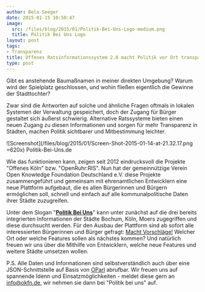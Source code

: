 ```yaml
---
author: Bela Seeger
date: 2015-01-15 10:50:47
image:
  src: /files/blog/2015/01/Politik-Bei-Uns-Logo-medium.png
  title: Politik Bei Uns Logo
layout: post
tags:
- Transparenz
title: Offenes Ratsinformationssystem 2.0 macht Politik vor Ort transparenter
type: post
---
```

Gibt es anstehende Baumaßnamen in meiner direkten Umgebung? Warum wird der Spielplatz geschlossen, und wohin fließen eigentlich die Gewinne der Stadttochter?

Zwar sind die Antworten auf solche und ähnliche Fragen oftmals in lokalen Systemen der Verwaltung gespeichert, doch der Zugang für Bürger gestaltet sich äußerst schwierig. Alternative Ratssysteme bieten einen neuen Zugang zu diesen Informationen und sorgen für mehr Transparenz in Städten, machen Politik sichtbarer und Mitbestimmung leichter.

![Screenshot](/files/blog/2015/01/Screen-Shot-2015-01-14-at-21.32.17.png =620x) Politik-Bei-Uns.de

Wie das funktionieren kann, zeigen seit 2012 eindrucksvoll die Projekte "Offenes Köln" bzw. "OpenRuhr:RIS". Nun hat der gemeinnützige Verein Open Knowledge Foundation Deutschland e.V. diese Projekte zusammengeführt und gemeinsam mit ehrenamtlichen Entwicklern eine neue Plattform aufgebaut, die es allen Bürgerinnen und Bürgern ermöglichen soll, schnell und einfach auf alle kommunalpolitische Daten ihrer Städte zuzugreifen.

Unter dem Slogan "[**Politik Bei Uns**](https://politik-bei-uns.de/)" kann unter zunächst auf die drei bereits integrierten Informationen der Städte Bochum, Köln, Moers zugegriffen und diese durchsucht werden. Für den Ausbau der Plattform sind ab sofort alle interessierten Bürgerinnen und Bürger gefragt: [Macht Vorschläge!](https://politik-bei-uns.uservoice.com/) Welcher Ort oder welche Features sollen als nächstes kommen? Und natürlich freuen wir uns über die Mithilfe von Entwicklern, welche neue Features und weitere Städte umsetzen wollen.

P.S. Alle Daten und Informationen sind selbstverständlich auch über eine JSON-Schnittstelle auf Basis von [OParl](http://oparl.org/) abrufbar. Wir freuen uns auf spannende Idenn und Einsatzmöglichkeiten - meldet diese gern an info@okfn.de, wir nehmen sie dann bei "Politik bei uns" auf.

 